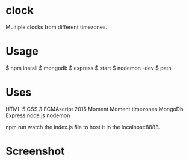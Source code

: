 # clock

Multiple clocks from different timezones.

# Usage

$ npm install
$ mongodb
$ express
$ start
$ nodemon -dev
$ path

# Uses

HTML 5
CSS 3
ECMAscript 2015
Moment
Moment timezones
MongoDb
Express
node.js
nodemon

npm run watch the index.js file to host it in the localhost:8888.


# Screenshot



